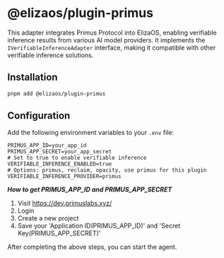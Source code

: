 # @elizaos/plugin-primus

This adapter integrates Primus Protocol into ElizaOS, enabling verifiable inference results from various AI model providers. It implements the `IVerifiableInferenceAdapter` interface, making it compatible with other verifiable inference solutions.

## Installation

```bash
pnpm add @elizaos/plugin-primus
```

## Configuration

Add the following environment variables to your `.env` file:
```env
PRIMUS_APP_ID=your_app_id
PRIMUS_APP_SECRET=your_app_secret
# Set to true to enable verifiable inference
VERIFIABLE_INFERENCE_ENABLED=true 
# Options: primus, reclaim, opacity, use primus for this plugin
VERIFIABLE_INFERENCE_PROVIDER=primus
```
***How to get PRIMUS_APP_ID and PRIMUS_APP_SECRET***
1. Visit https://dev.primuslabs.xyz/
2. Login
3. Create a new project
4. Save your 'Application ID(PRIMUS_APP_ID)' and 'Secret Key(PRIMUS_APP_SECRET)'

After completing the above steps, you can start the agent.
